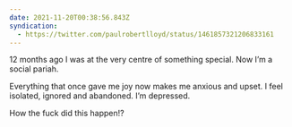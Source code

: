 ```yaml
---
date: 2021-11-20T00:38:56.843Z
syndication:
  - https://twitter.com/paulrobertlloyd/status/1461857321206833161
---
```


12 months ago I was at the very centre of something special. Now I’m a social pariah.

Everything that once gave me joy now makes me anxious and upset. I feel isolated, ignored and abandoned. I’m depressed.

How the fuck did this happen!?
